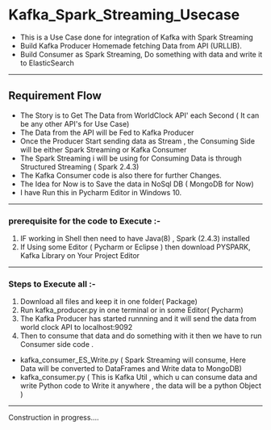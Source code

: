 # Kafka_Spark_Streaming_Usecase
- This is a Use Case done for integration of Kafka with Spark Streaming
- Build Kafka Producer Homemade fetching Data from API (URLLIB).
- Build Consumer as Spark Streaming, Do something with data and write it to ElasticSearch

---
## Requirement Flow
- The Story is to Get The Data from WorldClock API' each Second ( It can be any other API's for Use Case)
- The Data from the API will be Fed to Kafka Producer
- Once the Producer Start sending data as Stream , the Consuming Side will be either Spark Streaming or Kafka Consumer
- The Spark Streaming i will be using for Consuming Data is through Structured Streaming ( Spark 2.4.3)
- The Kafka Consumer code is also there for further Changes.
- The Idea for Now is to Save the data in NoSql DB ( MongoDB for Now) 
- I have Run this in Pycharm Editor in Windows 10.

---
### prerequisite for the code to Execute :-
 
1) IF working in Shell then need to have Java(8) , Spark (2.4.3) installed 
2) If Using some Editor ( Pycharm or Eclipse ) then download PYSPARK, Kafka Library on Your Project Editor

---
### Steps to Execute all :-
1)  Download all files and keep it in one folder( Package)
2)  Run kafka_producer.py in one terminal or in some Editor( Pycharm)
3)  The Kafka Producer has started runnning and it will send the data from world clock API to localhost:9092
4)  Then to consume that data and do something with it then we have to run Consumer side code .
-   kafka_consumer_ES_Write.py ( Spark Streaming will consume, Here Data will be converted to DataFrames and Write data to MongoDB)
-   kafka_consumer.py ( This is Kafka Util , which u can consume data and write Python code to Write it anywhere , the data will be a python Object )
	  
	  
---
Construction in progress....	  
